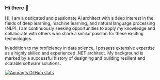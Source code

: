 ### Hi there 👋

Hi, I am a dedicated and passionate AI architect with a deep interest in the fields of deep learning, machine learning, and natural language processing (NLP). 
I am continuously seeking opportunities to apply my knowledge and collaborate with others who share a similar passion for these exciting technologies.

In addition to my proficiency in data science, I possess extensive expertise as a highly skilled and experienced .NET architect. My background is marked by a successful history of designing and building resilient and scalable software solutions. 

[![Anurag's GitHub stats](https://github-readme-stats.vercel.app/api?username=paurnima-chavan)](https://github.com/anuraghazra/github-readme-stats)
